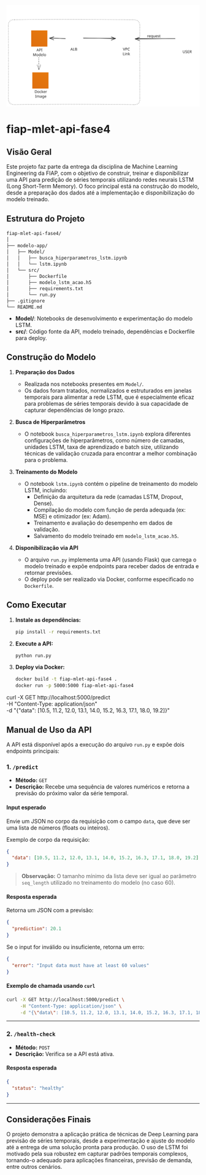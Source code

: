 <p align="center">
  <img src="arquitetura.svg" alt="Arquitetura do Projeto" width="600"/>
</p>

# fiap-mlet-api-fase4

## Visão Geral

Este projeto faz parte da entrega da disciplina de Machine Learning Engineering da FIAP, com o objetivo de construir, treinar e disponibilizar uma API para predição de séries temporais utilizando redes neurais LSTM (Long Short-Term Memory). O foco principal está na construção do modelo, desde a preparação dos dados até a implementação e disponibilização do modelo treinado.

## Estrutura do Projeto

```plaintext
fiap-mlet-api-fase4/
│
├── modelo-app/
│   ├── Model/
│   │   ├── busca_hiperparametros_lstm.ipynb
│   │   └── lstm.ipynb
│   └── src/
│       ├── Dockerfile
│       ├── modelo_lstm_acao.h5
│       ├── requirements.txt
│       └── run.py
├── .gitignore
└── README.md
```

- **Model/**: Notebooks de desenvolvimento e experimentação do modelo LSTM.  
- **src/**: Código fonte da API, modelo treinado, dependências e Dockerfile para deploy.


## Construção do Modelo


1. **Preparação dos Dados**
   - Realizada nos notebooks presentes em `Model/`.
   - Os dados foram tratados, normalizados e estruturados em janelas temporais para alimentar a rede LSTM, que é especialmente eficaz para problemas de séries temporais devido à sua capacidade de capturar dependências de longo prazo.

2. **Busca de Hiperparâmetros**
   - O notebook `busca_hiperparametros_lstm.ipynb` explora diferentes configurações de hiperparâmetros, como número de camadas, unidades LSTM, taxa de aprendizado e batch size, utilizando técnicas de validação cruzada para encontrar a melhor combinação para o problema.

3. **Treinamento do Modelo**
   - O notebook `lstm.ipynb` contém o pipeline de treinamento do modelo LSTM, incluindo:
     - Definição da arquitetura da rede (camadas LSTM, Dropout, Dense).
     - Compilação do modelo com função de perda adequada (ex: MSE) e otimizador (ex: Adam).
     - Treinamento e avaliação do desempenho em dados de validação.
     - Salvamento do modelo treinado em `modelo_lstm_acao.h5`.

4. **Disponibilização via API**
   - O arquivo `run.py` implementa uma API (usando Flask) que carrega o modelo treinado e expõe endpoints para receber dados de entrada e retornar previsões.
   - O deploy pode ser realizado via Docker, conforme especificado no `Dockerfile`.


## Como Executar

1. **Instale as dependências:**
   ```bash
   pip install -r requirements.txt
   ```

2. **Execute a API:**
   ```bash
   python run.py
   ```

3. **Deploy via Docker:**
   ```bash
   docker build -t fiap-mlet-api-fase4 .
   docker run -p 5000:5000 fiap-mlet-api-fase4
   ```


curl -X GET http://localhost:5000/predict \
     -H "Content-Type: application/json" \
     -d "{\"data\": [10.5, 11.2, 12.0, 13.1, 14.0, 15.2, 16.3, 17.1, 18.0, 19.2]}"

## Manual de Uso da API

A API está disponível após a execução do arquivo `run.py` e expõe dois endpoints principais:

### 1. `/predict`
- **Método:** `GET`
- **Descrição:** Recebe uma sequência de valores numéricos e retorna a previsão do próximo valor da série temporal.

#### **Input esperado**
Envie um JSON no corpo da requisição com o campo `data`, que deve ser uma lista de números (floats ou inteiros).

Exemplo de corpo da requisição:
```json
{
  "data": [10.5, 11.2, 12.0, 13.1, 14.0, 15.2, 16.3, 17.1, 18.0, 19.2]
}
```
> **Observação:** O tamanho mínimo da lista deve ser igual ao parâmetro `seq_length` utilizado no treinamento do modelo (no caso 60).

#### **Resposta esperada**
Retorna um JSON com a previsão:
```json
{
  "prediction": 20.1
}
```
Se o input for inválido ou insuficiente, retorna um erro:
```json
{
  "error": "Input data must have at least 60 values"
}
```

#### **Exemplo de chamada usando `curl`**
```bash
curl -X GET http://localhost:5000/predict \
     -H "Content-Type: application/json" \
     -d "{\"data\": [10.5, 11.2, 12.0, 13.1, 14.0, 15.2, 16.3, 17.1, 18.0, 19.2]}"
```

---

### 2. `/health-check`
- **Método:** `POST`
- **Descrição:** Verifica se a API está ativa.

#### **Resposta esperada**
```json
{
  "status": "healthy"
}
```
---

## Considerações Finais

O projeto demonstra a aplicação prática de técnicas de Deep Learning para previsão de séries temporais, desde a experimentação e ajuste do modelo até a entrega de uma solução pronta para produção. O uso de LSTM foi motivado pela sua robustez em capturar padrões temporais complexos, tornando-o adequado para aplicações financeiras, previsão de demanda, entre outros cenários.
